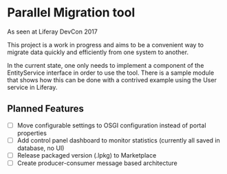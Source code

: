 # Parallel Migration tool
As seen at Liferay DevCon 2017

This project is a work in progress and aims to be a convenient way to migrate data quickly and efficiently from one system to another.

In the current state, one only needs to implement a component of the EntityService interface in order to use the tool.
There is a sample module that shows how this can be done with a contrived example using the User service in Liferay.

## Planned Features
- [ ] Move configurable settings to OSGI configuration instead of portal properties
- [ ] Add control panel dashboard to monitor statistics (currently all saved in database, no UI)
- [ ] Release packaged version (.lpkg) to Marketplace
- [ ] Create producer-consumer message based architecture
